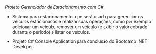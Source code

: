 *Projeto Gerenciador de Estacionamento com C#*

 - Sistema para estacionamento, que será usado para gerenciar os veículos estacionados e realizar suas operações, como por exemplo adicionar um veículo, remover um veículo (e exibir o valor cobrado durante o período) e listar os veículos.
 
 - Projeto C# Console Application para conclusão do Bootcamp .NET Developer.
